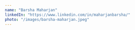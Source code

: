```yaml
---
name: "Barsha Maharjan"
linkedIn: "https://www.linkedin.com/in/maharjanbarsha/"
photo: "/images/barsha-maharjan.jpeg"
---
```


